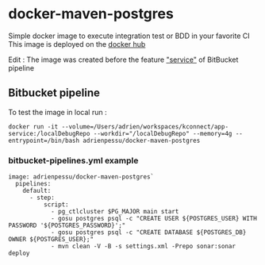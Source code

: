 # docker-maven-postgres

Simple docker image to execute integration test or BDD in your favorite CI
This image is deployed on the [docker hub](https://hub.docker.com/r/adrienpessu/docker-maven-postgres/)

Edit :
The image was created before the feature ["service"](https://confluence.atlassian.com/bitbucket/use-services-and-databases-in-bitbucket-pipelines-874786688.html) of BitBucket pipeline 

## Bitbucket pipeline

To test the image in local run : 

``docker run -it --volume=/Users/adrien/workspaces/kconnect/app-service:/localDebugRepo --workdir="/localDebugRepo" --memory=4g --entrypoint=/bin/bash adrienpessu/docker-maven-postgres ``

### bitbucket-pipelines.yml example

```
image: adrienpessu/docker-maven-postgres`
  pipelines:
    default:
      - step:
          script:
            - pg_ctlcluster $PG_MAJOR main start
            - gosu postgres psql -c "CREATE USER ${POSTGRES_USER} WITH PASSWORD '${POSTGRES_PASSWORD}';"
            - gosu postgres psql -c "CREATE DATABASE ${POSTGRES_DB} OWNER ${POSTGRES_USER};"
            - mvn clean -V -B -s settings.xml -Prepo sonar:sonar deploy
```
